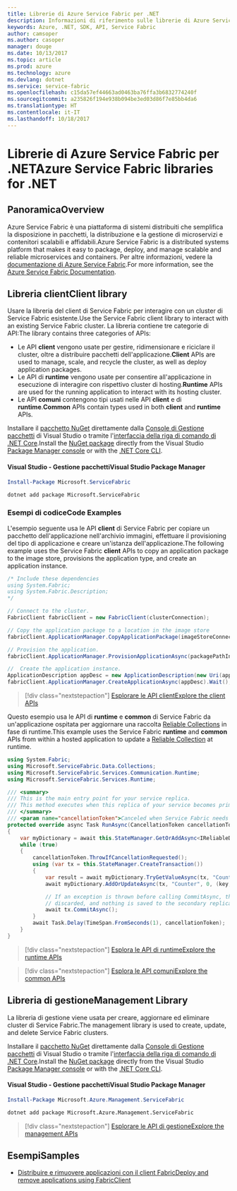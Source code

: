 ```yaml
---
title: Librerie di Azure Service Fabric per .NET
description: Informazioni di riferimento sulle librerie di Azure Service Fabric per .NET
keywords: Azure, .NET, SDK, API, Service Fabric
author: camsoper
ms.author: casoper
manager: douge
ms.date: 10/13/2017
ms.topic: article
ms.prod: azure
ms.technology: azure
ms.devlang: dotnet
ms.service: service-fabric
ms.openlocfilehash: c15da57ef44663ad0463ba76ffa3b6832774240f
ms.sourcegitcommit: a235826f194e938b094be3ed03d86f7e85bb4da6
ms.translationtype: HT
ms.contentlocale: it-IT
ms.lasthandoff: 10/18/2017
---
```

# <a name="azure-service-fabric-libraries-for-net"></a><span data-ttu-id="b5227-104">Librerie di Azure Service Fabric per .NET</span><span class="sxs-lookup"><span data-stu-id="b5227-104">Azure Service Fabric libraries for .NET</span></span>

## <a name="overview"></a><span data-ttu-id="b5227-105">Panoramica</span><span class="sxs-lookup"><span data-stu-id="b5227-105">Overview</span></span>

<span data-ttu-id="b5227-106">Azure Service Fabric è una piattaforma di sistemi distribuiti che semplifica la disposizione in pacchetti, la distribuzione e la gestione di microservizi e contenitori scalabili e affidabili.</span><span class="sxs-lookup"><span data-stu-id="b5227-106">Azure Service Fabric is a distributed systems platform that makes it easy to package, deploy, and manage scalable and reliable microservices and containers.</span></span>  <span data-ttu-id="b5227-107">Per altre informazioni, vedere la [documentazione di Azure Service Fabric](/azure/service-fabric/).</span><span class="sxs-lookup"><span data-stu-id="b5227-107">For more information, see the [Azure Service Fabric Documentation](/azure/service-fabric/).</span></span>

## <a name="client-library"></a><span data-ttu-id="b5227-108">Libreria client</span><span class="sxs-lookup"><span data-stu-id="b5227-108">Client library</span></span>

<span data-ttu-id="b5227-109">Usare la libreria del client di Service Fabric per interagire con un cluster di Service Fabric esistente.</span><span class="sxs-lookup"><span data-stu-id="b5227-109">Use the Service Fabric client library to interact with an existing Service Fabric cluster.</span></span>  <span data-ttu-id="b5227-110">La libreria contiene tre categorie di API:</span><span class="sxs-lookup"><span data-stu-id="b5227-110">The library contains three categories of APIs:</span></span>

* <span data-ttu-id="b5227-111">Le API **client** vengono usate per gestire, ridimensionare e riciclare il cluster, oltre a distribuire pacchetti dell'applicazione.</span><span class="sxs-lookup"><span data-stu-id="b5227-111">**Client** APIs are used to manage, scale, and recycle the cluster, as well as deploy application packages.</span></span>
* <span data-ttu-id="b5227-112">Le API di **runtime** vengono usate per consentire all'applicazione in esecuzione di interagire con rispettivo cluster di hosting.</span><span class="sxs-lookup"><span data-stu-id="b5227-112">**Runtime** APIs are used for the running application to interact with its hosting cluster.</span></span>
* <span data-ttu-id="b5227-113">Le API **comuni** contengono tipi usati nelle API **client** e di **runtime**.</span><span class="sxs-lookup"><span data-stu-id="b5227-113">**Common** APIs contain types used in both **client** and **runtime** APIs.</span></span>

<span data-ttu-id="b5227-114">Installare il [pacchetto NuGet](https://www.nuget.org/packages/Microsoft.ServiceFabric) direttamente dalla [Console di Gestione pacchetti][PackageManager] di Visual Studio o tramite l'[interfaccia della riga di comando di .NET Core][DotNetCLI].</span><span class="sxs-lookup"><span data-stu-id="b5227-114">Install the [NuGet package](https://www.nuget.org/packages/Microsoft.ServiceFabric) directly from the Visual Studio [Package Manager console][PackageManager] or with the [.NET Core CLI][DotNetCLI].</span></span>

#### <a name="visual-studio-package-manager"></a><span data-ttu-id="b5227-115">Visual Studio - Gestione pacchetti</span><span class="sxs-lookup"><span data-stu-id="b5227-115">Visual Studio Package Manager</span></span>

```powershell
Install-Package Microsoft.ServiceFabric
```

```bash
dotnet add package Microsoft.ServiceFabric
```

### <a name="code-examples"></a><span data-ttu-id="b5227-116">Esempi di codice</span><span class="sxs-lookup"><span data-stu-id="b5227-116">Code Examples</span></span>

<span data-ttu-id="b5227-117">L'esempio seguente usa le API **client** di Service Fabric per copiare un pacchetto dell'applicazione nell'archivio immagini, effettuare il provisioning del tipo di applicazione e creare un'istanza dell'applicazione.</span><span class="sxs-lookup"><span data-stu-id="b5227-117">The following example uses the Service Fabric **client** APIs to copy an application package to the image store, provisions the application type, and create an application instance.</span></span>

```csharp
/* Include these dependencies
using System.Fabric;
using System.Fabric.Description;
*/

// Connect to the cluster.
FabricClient fabricClient = new FabricClient(clusterConnection);

// Copy the application package to a location in the image store
fabricClient.ApplicationManager.CopyApplicationPackage(imageStoreConnectionString, packagePath, packagePathInImageStore);

// Provision the application.
fabricClient.ApplicationManager.ProvisionApplicationAsync(packagePathInImageStore).Wait();

//  Create the application instance.
ApplicationDescription appDesc = new ApplicationDescription(new Uri(appName), appType, appVersion);
fabricClient.ApplicationManager.CreateApplicationAsync(appDesc).Wait();
```

> [!div class="nextstepaction"]
> [<span data-ttu-id="b5227-118">Esplorare le API client</span><span class="sxs-lookup"><span data-stu-id="b5227-118">Explore the client APIs</span></span>](/dotnet/api/overview/azure/servicefabric/client)

<span data-ttu-id="b5227-119">Questo esempio usa le API di **runtime** e **common** di Service Fabric da un'applicazione ospitata per aggiornare una raccolta [Reliable Collections](/azure/service-fabric/service-fabric-reliable-services-reliable-collections) in fase di runtime.</span><span class="sxs-lookup"><span data-stu-id="b5227-119">This example uses the Service Fabric **runtime** and **common** APIs from within a hosted application to update a [Reliable Collection](/azure/service-fabric/service-fabric-reliable-services-reliable-collections) at runtime.</span></span>

```csharp
using System.Fabric;
using Microsoft.ServiceFabric.Data.Collections;
using Microsoft.ServiceFabric.Services.Communication.Runtime;
using Microsoft.ServiceFabric.Services.Runtime;

/// <summary>
/// This is the main entry point for your service replica.
/// This method executes when this replica of your service becomes primary and has write status.
/// </summary>
/// <param name="cancellationToken">Canceled when Service Fabric needs to shut down this service replica.</param>
protected override async Task RunAsync(CancellationToken cancellationToken)
{
    var myDictionary = await this.StateManager.GetOrAddAsync<IReliableDictionary<string, long>>("myDictionary");
    while (true)
    {
        cancellationToken.ThrowIfCancellationRequested();
        using (var tx = this.StateManager.CreateTransaction())
        {
            var result = await myDictionary.TryGetValueAsync(tx, "Counter");
            await myDictionary.AddOrUpdateAsync(tx, "Counter", 0, (key, value) => ++value);

            // If an exception is thrown before calling CommitAsync, the transaction aborts, all changes are
            // discarded, and nothing is saved to the secondary replicas.
            await tx.CommitAsync();
        }
        await Task.Delay(TimeSpan.FromSeconds(1), cancellationToken);
    }
}
```

> [!div class="nextstepaction"]
> [<span data-ttu-id="b5227-120">Esplora le API di runtime</span><span class="sxs-lookup"><span data-stu-id="b5227-120">Explore the runtime APIs</span></span>](/dotnet/api/overview/azure/servicefabric/runtime)

> [!div class="nextstepaction"]
> [<span data-ttu-id="b5227-121">Esplora le API comuni</span><span class="sxs-lookup"><span data-stu-id="b5227-121">Explore the common APIs</span></span>](/dotnet/api/overview/azure/servicefabric/common)

## <a name="management-library"></a><span data-ttu-id="b5227-122">Libreria di gestione</span><span class="sxs-lookup"><span data-stu-id="b5227-122">Management Library</span></span>

<span data-ttu-id="b5227-123">La libreria di gestione viene usata per creare, aggiornare ed eliminare cluster di Service Fabric.</span><span class="sxs-lookup"><span data-stu-id="b5227-123">The management library is used to create, update, and delete Service Fabric clusters.</span></span>

<span data-ttu-id="b5227-124">Installare il [pacchetto NuGet](https://www.nuget.org/packages/Microsoft.Azure.Management.ServiceFabric) direttamente dalla [Console di Gestione pacchetti][PackageManager] di Visual Studio o tramite l'[interfaccia della riga di comando di .NET Core][DotNetCLI].</span><span class="sxs-lookup"><span data-stu-id="b5227-124">Install the [NuGet package](https://www.nuget.org/packages/Microsoft.Azure.Management.ServiceFabric) directly from the Visual Studio [Package Manager console][PackageManager] or with the [.NET Core CLI][DotNetCLI].</span></span>

#### <a name="visual-studio-package-manager"></a><span data-ttu-id="b5227-125">Visual Studio - Gestione pacchetti</span><span class="sxs-lookup"><span data-stu-id="b5227-125">Visual Studio Package Manager</span></span>

```powershell
Install-Package Microsoft.Azure.Management.ServiceFabric
```

```bash
dotnet add package Microsoft.Azure.Management.ServiceFabric
```

> [!div class="nextstepaction"]
> [<span data-ttu-id="b5227-126">Esplorare le API di gestione</span><span class="sxs-lookup"><span data-stu-id="b5227-126">Explore the management APIs</span></span>](/dotnet/api/overview/azure/servicefabric/management)

## <a name="samples"></a><span data-ttu-id="b5227-127">Esempi</span><span class="sxs-lookup"><span data-stu-id="b5227-127">Samples</span></span>

* [<span data-ttu-id="b5227-128">Distribuire e rimuovere applicazioni con il client Fabric</span><span class="sxs-lookup"><span data-stu-id="b5227-128">Deploy and remove applications using FabricClient</span></span>](https://docs.microsoft.com/en-us/azure/service-fabric/service-fabric-deploy-remove-applications-fabricclient)

[PackageManager]: https://docs.microsoft.com/nuget/tools/package-manager-console
[DotNetCLI]: https://docs.microsoft.com/en-us/dotnet/core/tools/dotnet-add-package
